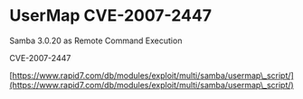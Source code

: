 # UserMap CVE-2007-2447

Samba 3.0.20 as Remote Command Execution

CVE-2007-2447

[https://www.rapid7.com/db/modules/exploit/multi/samba/usermap\_script/](https://www.rapid7.com/db/modules/exploit/multi/samba/usermap\_script/)
